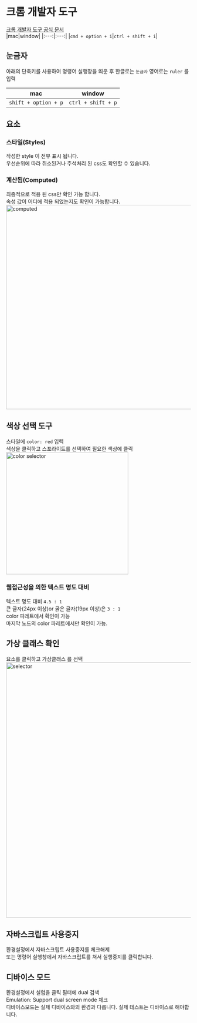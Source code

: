 # **크롬 개발자 도구**

[크롬 개발자 도구 공식 문서](https://developer.chrome.com/docs/devtools/)  
|mac|window|
|:---:|:---:|
|`cmd + option + i`|`ctrl + shift + i`|  

## **눈금자**

아래의 단축키를 사용하여 명령어 실행창을 띄운 후 한글로는 `눈금자` 영어로는 `ruler` 를 입력  

|mac|window|
|:---:|:---:|
|`shift + option + p`|`ctrl + shift + p`|  

## **요소**

### **스타일(Styles)**

작성한 style 이 전부 표시 됩니다.  
우선순위에 따라 취소된거나 주석처리 된 css도 확인할 수 있습니다.  

### **계산됨(Computed)**

최종적으로 적용 된 css만 확인 가능 합니다.  
속성 값이 어디에 적용 되었는지도 확인이 가능합니다.  
<img width="557" alt="computed" src="https://github.com/codingjwp/mindpalace/assets/113403155/cc13fd8e-ee33-409d-b319-01666956738f">

## **색상 선택 도구**

스타일에 `color: red` 입력  
색상을 클릭하고 스포라이트를 선택하여 필요한 색상에 클릭  
<img width="333" alt="color selector" src="https://github.com/codingjwp/mindpalace/assets/113403155/493867c6-db55-4ab0-920d-b6b01583840d">

### **웹접근성을 의한 텍스트 명도 대비**

텍스트 명도 대비 `4.5 : 1`  
큰 글자(24px 이상)or 굵은 글자(19px 이상)은 `3 : 1`  
color 파레트에서 확인이 가능  
마지막 노드의 color 파레트에서만 확인이 가능.  

## **가상 클래스 확인**

요소를 클릭하고 가상클래스 를 선택  
<img width="696" alt="selector" src="https://github.com/codingjwp/mindpalace/assets/113403155/b54f2823-bb25-45c4-94e3-348055b8d2e9">

## **자바스크립트 사용중지**

환경설정에서 자바스크립트 사용중지를 체크해제  
또는 명령어 실행창에서 자바스크립트를 쳐서 실행중지를 클릭합니다.

## **디바이스 모드**

환경설정에서 실험을 클릭 필터에 dual 검색  
Emulation: Support dual screen mode 체크  
디바이스모드는 실제 디바이스와의 환경과 다릅니다. 실제 테스트는 디바이스로 해야합니다.  
